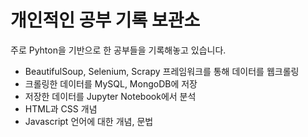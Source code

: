 # 개인적인 공부 기록 보관소

주로 Pyhton을 기반으로 한 공부들을 기록해놓고 있습니다.

- BeautifulSoup, Selenium, Scrapy 프레임워크를 통해 데이터를 웹크롤링
- 크롤링한 데이터를 MySQL, MongoDB에 저장
- 저장한 데이터를 Jupyter Notebook에서 분석
- HTML과 CSS 개념
- Javascript 언어에 대한 개념, 문법
